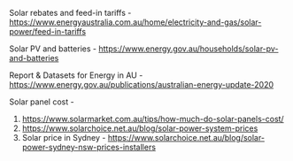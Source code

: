 Solar rebates and feed-in tariffs - https://www.energyaustralia.com.au/home/electricity-and-gas/solar-power/feed-in-tariffs

Solar PV and batteries - https://www.energy.gov.au/households/solar-pv-and-batteries

Report & Datasets for Energy in AU - https://www.energy.gov.au/publications/australian-energy-update-2020

Solar panel cost - 
1. https://www.solarmarket.com.au/tips/how-much-do-solar-panels-cost/
2. https://www.solarchoice.net.au/blog/solar-power-system-prices
3. Solar price in Sydney - https://www.solarchoice.net.au/blog/solar-power-sydney-nsw-prices-installers